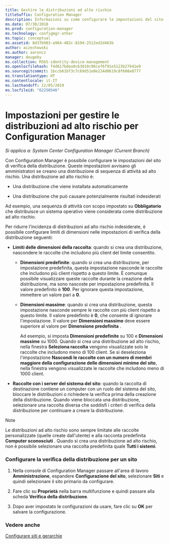 ```yaml
---
title: Gestire le distribuzioni ad alto rischio
titleSuffix: Configuration Manager
description: Informazioni su come configurare le impostazioni del sito di verifica della distribuzione in Configuration Manager per avvisare gli amministratori nel caso in cui creino una distribuzione ad alto rischio.
ms.date: 07/30/2018
ms.prod: configuration-manager
ms.technology: configmgr-other
ms.topic: conceptual
ms.assetid: 8d37b983-a964-402c-819d-2512ed2d463b
author: aczechowski
ms.author: aaroncz
manager: dougeby
ms.collection: M365-identity-device-management
ms.openlocfilehash: f4d617bdea9c63010c96cef6f91e5123b27641e9
ms.sourcegitcommit: 1bccb61bf3c7c69d51e0e224d0619c8f608e8777
ms.translationtype: HT
ms.contentlocale: it-IT
ms.lasthandoff: 12/05/2019
ms.locfileid: "62250546"
---
```

# <a name="settings-to-manage-high-risk-deployments-for-configuration-manager"></a>Impostazioni per gestire le distribuzioni ad alto rischio per Configuration Manager

*Si applica a: System Center Configuration Manager (Current Branch)*


Con Configuration Manager è possibile configurare le impostazioni del sito di verifica della distribuzione. Queste impostazioni avvisano gli amministratori se creano una distribuzione di sequenza di attività ad alto rischio. Una distribuzione ad alto rischio è:  

-   Una distribuzione che viene installata automaticamente  

-   Una distribuzione che può causare potenzialmente risultati indesiderati  

Ad esempio, una sequenza di attività con scopo impostato su **Obbligatorio** che distribuisce un sistema operativo viene considerata come distribuzione ad alto rischio.  

Per ridurre l'incidenza di distribuzioni ad alto rischio indesiderate, è possibile configurare limiti di dimensioni nelle impostazioni di verifica della distribuzione seguenti:  

- **Limiti delle dimensioni della raccolta**: quando si crea una distribuzione, nascondere le raccolte che includono più client del limite consentito.  

  - **Dimensioni predefinite**: quando si crea una distribuzione, per impostazione predefinita, questa impostazione nasconde le raccolte che includono più client rispetto a questo limite. È comunque possibile visualizzare queste raccolte durante la creazione della distribuzione, ma sono nascoste per impostazione predefinita. Il valore predefinito è **100**. Per ignorare questa impostazione, immettere un valore pari a **0**.  

  - **Dimensioni massime**: quando si crea una distribuzione, questa impostazione nasconde sempre le raccolte con più client rispetto a questo limite. Il valore predefinito è **0**, che consente di ignorare l'impostazione. Il valore per **Dimensioni massime** deve essere superiore al valore per **Dimensione predefinita** .  

    Ad esempio, si imposta **Dimensioni predefinite** su 100 e **Dimensioni massime** su 1000. Quando si crea una distribuzione ad alto rischio, nella finestra **Seleziona raccolta** vengono visualizzate solo le raccolte che includono meno di 100 client. Se si deseleziona l'impostazione **Nascondi le raccolte con un numero di membri maggiore della configurazione delle dimensioni minime del sito**, nella finestra vengono visualizzate le raccolte che includono meno di 1000 client.  

- **Raccolte con i server del sistema del sito**: quando la raccolta di destinazione contiene un computer con un ruolo del sistema del sito, bloccare le distribuzioni o richiedere la verifica prima della creazione della distribuzione. Quando viene bloccata una distribuzione, selezionare una raccolta diversa che soddisfi i criteri di verifica della distribuzione per continuare a creare la distribuzione.  

> [!NOTE]  
>  Le distribuzioni ad alto rischio sono sempre limitate alle raccolte personalizzate (quelle create dall'utente) e alla racconta predefinita **Computer sconosciuti** . Quando si crea una distribuzione ad alto rischio, non è possibile selezionare una raccolta predefinita quale **Tutti i sistemi**.  

### <a name="configure-deployment-verification-for-a-site"></a>Configurare la verifica della distribuzione per un sito  

1.  Nella console di Configuration Manager passare all'area di lavoro **Amministrazione**, espandere **Configurazione del sito**, selezionare **Siti** e quindi selezionare il sito primario da configurare.  

2.  Fare clic su **Proprietà** nella barra multifunzione e quindi passare alla scheda **Verifica della distribuzione**.  

3.  Dopo aver impostato le configurazioni da usare, fare clic su **OK** per salvare la configurazione.  


### <a name="see-also"></a>Vedere anche  
 [Configurare siti e gerarchie](/sccm/core/servers/deploy/configure/configure-sites-and-hierarchies)
